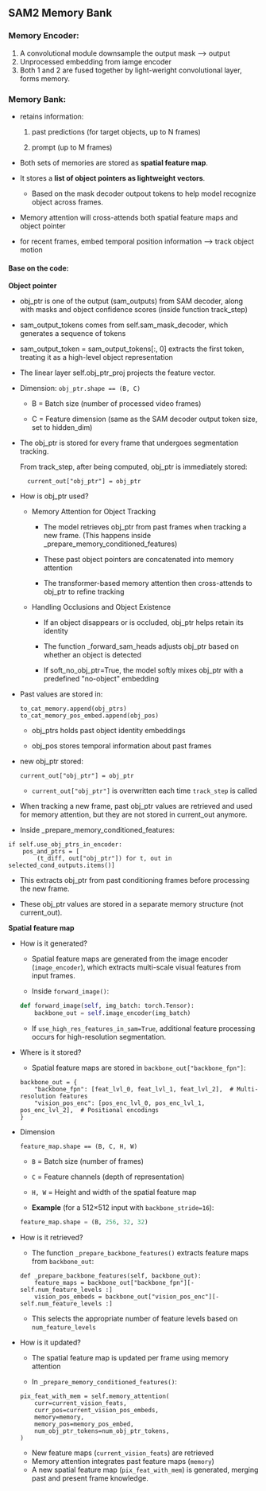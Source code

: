 
## SAM2 Memory Bank 

### Memory Encoder:

1. A convolutional module downsample the output mask --> output
2. Unprocessed embedding from iamge encoder
3. Both 1 and 2 are fused together by light-weright convolutional layer, forms memory.

### Memory Bank:

- retains information:

    1. past predictions (for target objects, up to N frames)

    2. prompt (up to M frames)

- Both sets of memories are stored as **spatial feature map**.

- It stores a **list of object pointers as lightweight vectors**.

    - Based on the mask decoder outpout tokens to help model recognize object across frames.

- Memory attention will cross-attends both spatial feature maps and object pointer

- for recent frames, embed temporal position information --> track object motion


#### Base on the code:

**Object pointer**

- obj_ptr is one of the output (sam_outputs) from SAM decoder, along with masks and object confidence scores (inside function track_step)

- sam_output_tokens comes from self.sam_mask_decoder, which generates a sequence of tokens

- sam_output_token = sam_output_tokens[:, 0] extracts the first token, treating it as a high-level object representation

- The linear layer self.obj_ptr_proj projects the feature vector.

- Dimension: ```obj_ptr.shape == (B, C)```

    - B = Batch size (number of processed video frames)

    - C = Feature dimension (same as the SAM decoder output token size, set to hidden_dim)

- The obj_ptr is stored for every frame that undergoes segmentation tracking.

    From track_step, after being computed, obj_ptr is immediately stored:

        current_out["obj_ptr"] = obj_ptr

- How is obj_ptr used?

    - Memory Attention for Object Tracking

        - The model retrieves obj_ptr from past frames when tracking a new frame. (This happens inside _prepare_memory_conditioned_features)

        - These past object pointers are concatenated into memory attention

        - The transformer-based memory attention then cross-attends to obj_ptr to refine tracking

    - Handling Occlusions and Object Existence

        - If an object disappears or is occluded, obj_ptr helps retain its identity

        - The function _forward_sam_heads adjusts obj_ptr based on whether an object is detected

        - If soft_no_obj_ptr=True, the model softly mixes obj_ptr with a predefined "no-object" embedding
    
- Past values are stored in:
    ```
    to_cat_memory.append(obj_ptrs)
    to_cat_memory_pos_embed.append(obj_pos)
    ```
    - obj_ptrs holds past object identity embeddings
    
    - obj_pos stores temporal information about past frames

- new obj_ptr stored:

    ```current_out["obj_ptr"] = obj_ptr```

    - ```current_out["obj_ptr"]``` is overwritten each time ```track_step``` is called

- When tracking a new frame, past obj_ptr values are retrieved and used for memory attention, but they are not stored in current_out anymore.

- Inside _prepare_memory_conditioned_features:

```
if self.use_obj_ptrs_in_encoder:
    pos_and_ptrs = [
        (t_diff, out["obj_ptr"]) for t, out in selected_cond_outputs.items()]
```

- This extracts obj_ptr from past conditioning frames before processing the new frame.

- These obj_ptr values are stored in a separate memory structure (not current_out).


**Spatial feature map**

- How is it generated?
    - Spatial feature maps are generated from the image encoder (`image_encoder`), which extracts multi-scale visual features from input frames.

    - Inside `forward_image()`:
    ```python
    def forward_image(self, img_batch: torch.Tensor):
        backbone_out = self.image_encoder(img_batch)
    ```
    - If ```use_high_res_features_in_sam=True```, additional feature processing occurs for high-resolution segmentation.

- Where is it stored?
    - Spatial feature maps are stored in `backbone_out["backbone_fpn"]`:
    ```
    backbone_out = {
        "backbone_fpn": [feat_lvl_0, feat_lvl_1, feat_lvl_2],  # Multi-resolution features
        "vision_pos_enc": [pos_enc_lvl_0, pos_enc_lvl_1, pos_enc_lvl_2],  # Positional encodings
    }
    ```

- Dimension
    ```
    feature_map.shape == (B, C, H, W)
    ```
    - `B` = Batch size (number of frames)
    - `C` = Feature channels (depth of representation)
    - `H, W` = Height and width of the spatial feature map

    - **Example** (for a 512×512 input with `backbone_stride=16`):
    ```python
    feature_map.shape = (B, 256, 32, 32)
    ```

- How is it retrieved?
    - The function `_prepare_backbone_features()` extracts feature maps from `backbone_out`:
    ```
    def _prepare_backbone_features(self, backbone_out):
        feature_maps = backbone_out["backbone_fpn"][-self.num_feature_levels :]
        vision_pos_embeds = backbone_out["vision_pos_enc"][-self.num_feature_levels :]
    ```
    - This selects the appropriate number of feature levels based on `num_feature_levels`

- How is it updated?
    - The spatial feature map is updated per frame using memory attention

    - In `_prepare_memory_conditioned_features()`:
    ```
    pix_feat_with_mem = self.memory_attention(
        curr=current_vision_feats,
        curr_pos=current_vision_pos_embeds,
        memory=memory,
        memory_pos=memory_pos_embed,
        num_obj_ptr_tokens=num_obj_ptr_tokens,
    )
    ```
    - New feature maps (`current_vision_feats`) are retrieved
    - Memory attention integrates past feature maps (`memory`)
    - A new spatial feature map (`pix_feat_with_mem`) is generated, merging past and present frame knowledge.

